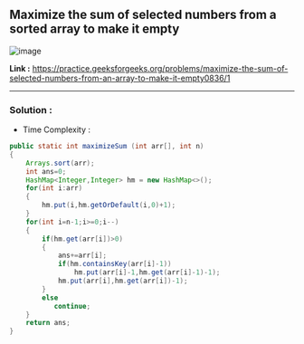 ## Maximize the sum of selected numbers from a sorted array to make it empty

![image](https://user-images.githubusercontent.com/23376002/195837942-4f4ea739-5e75-4ea2-a592-4f8983a1bafd.png)

**Link :** https://practice.geeksforgeeks.org/problems/maximize-the-sum-of-selected-numbers-from-an-array-to-make-it-empty0836/1

--------------------------------------------------------------------------------------------------------------------------------------------------------


### Solution :

- Time Complexity :


```java
public static int maximizeSum (int arr[], int n) 
{
    Arrays.sort(arr);
    int ans=0;
    HashMap<Integer,Integer> hm = new HashMap<>();
    for(int i:arr)
    {
        hm.put(i,hm.getOrDefault(i,0)+1);
    }
    for(int i=n-1;i>=0;i--)
    {
        if(hm.get(arr[i])>0)
        {
            ans+=arr[i];
            if(hm.containsKey(arr[i]-1))
                hm.put(arr[i]-1,hm.get(arr[i]-1)-1);
            hm.put(arr[i],hm.get(arr[i])-1);      
        }
        else
           continue;
    }
    return ans;
}

```





